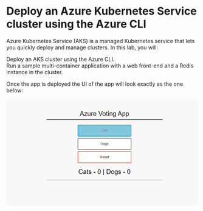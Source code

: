 # Deploy an Azure Kubernetes Service cluster using the Azure CLI
Azure Kubernetes Service (AKS) is a managed Kubernetes service that lets you quickly deploy and manage clusters. In this lab, you will:

Deploy an AKS cluster using the Azure CLI.<br>
Run a sample multi-container application with a web front-end and a Redis instance in the cluster.<p>
  
  Once the app is deployed the UI of the app will look exactly as the one below:
  
  <img src ="https://github.com/imohweb/create-azure-vote-app-redis-yaml/blob/master/images/Azure%20Voting%20App.png">

